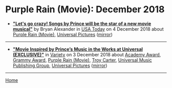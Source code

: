 # Purple Rain (Movie): December 2018

 - [**"Let's go crazy! Songs by Prince will be the star of a new movie musical"**](https://eu.usatoday.com/story/life/movies/2018/12/03/prince-inspired-movie-musical-make-artists-songs-film-star/2196507002/) by Bryan Alexander in [USA Today](https://usatoday.com/) on 4 December 2018 about [Purple Rain (Movie)](https://bjmdotnet.github.io/pr1nc3/topics/movie/purple-rain/), [Universal Pictures](https://bjmdotnet.github.io/pr1nc3/topics/universal-pictures/) ([mirror](https://web.archive.org/web/*/https://eu.usatoday.com/story/life/movies/2018/12/03/prince-inspired-movie-musical-make-artists-songs-film-star/2196507002/))

----

 - [**"Movie Inspired by Prince’s Music in the Works at Universal (EXCLUSIVE)"**](https://variety.com/2018/film/news/universal-original-movie-inspired-by-princes-music-1203067739/) in [Variety](https://variety.com/) on 3 December 2018 about [Academy Award](https://bjmdotnet.github.io/pr1nc3/topics/academy-award/), [Grammy Award](https://bjmdotnet.github.io/pr1nc3/topics/grammy-award/), [Purple Rain (Movie)](https://bjmdotnet.github.io/pr1nc3/topics/movie/purple-rain/), [Troy Carter](https://bjmdotnet.github.io/pr1nc3/topics/troy-carter/), [Universal Music Publishing Group](https://bjmdotnet.github.io/pr1nc3/topics/universal-music-publishing-group/), [Universal Pictures](https://bjmdotnet.github.io/pr1nc3/topics/universal-pictures/) ([mirror](https://web.archive.org/web/*/https://variety.com/2018/film/news/universal-original-movie-inspired-by-princes-music-1203067739/))

----

[Home](./)
